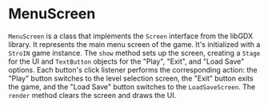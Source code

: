 # MenuScreen

`MenuScreen` is a class that implements the `Screen` interface from the libGDX library. It represents the main menu screen of the game. It's initialized with a `StroIN` game instance. The `show` method sets up the screen, creating a `Stage` for the UI and `TextButton` objects for the "Play", "Exit", and "Load Save" options. Each button's click listener performs the corresponding action: the "Play" button switches to the level selection screen, the "Exit" button exits the game, and the "Load Save" button switches to the `LoadSaveScreen`. The `render` method clears the screen and draws the UI.